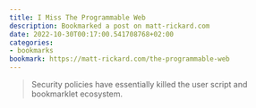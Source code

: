 ```yaml
---
title: I Miss The Programmable Web
description: Bookmarked a post on matt-rickard.com
date: 2022-10-30T00:17:00.541708768+02:00
categories:
- bookmarks
bookmark: https://matt-rickard.com/the-programmable-web
---
```


> Security policies have essentially killed the user script and bookmarklet ecosystem.
